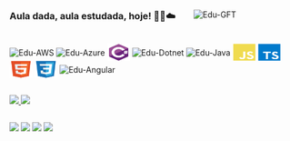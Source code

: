 <div>
<img align="right" alt="Edu-GFT" height="30" width="180" src="http://www3.facens.br/maratona/img/GFT.jpg">
 
### Aula dada, aula estudada, hoje! 👨‍💻☁️
 </div>

<div style="display: inline_block"><br>
  <img align="center" alt="Edu-AWS" height="30" width="40" src="https://upload.wikimedia.org/wikipedia/commons/thumb/9/93/Amazon_Web_Services_Logo.svg/1024px-Amazon_Web_Services_Logo.svg.png">
  <img align="center" alt="Edu-Azure" height="30" width="35" src="https://cdn.cdnlogo.com/logos/a/12/azure.svg">
  <img align="center" alt="Edu-Csharp" height="30" width="40" src="https://raw.githubusercontent.com/devicons/devicon/master/icons/csharp/csharp-original.svg">
  <img align="center" alt="Edu-Dotnet" height="30" width="40" src="https://cdn.worldvectorlogo.com/logos/dot-net-core-7.svg">
  <img align="center" alt="Edu-Java" height="30" width="40" src="https://seeklogo.com/images/J/java-logo-41D4155FC3-seeklogo.com.png">
  <img align="center" alt="Edu-Js" height="30" width="40" src="https://raw.githubusercontent.com/devicons/devicon/master/icons/javascript/javascript-plain.svg">
  <img align="center" alt="Edu-Ts" height="30" width="40" src="https://raw.githubusercontent.com/devicons/devicon/master/icons/typescript/typescript-plain.svg">
  <img align="center" alt="Edu-HTML" height="30" width="40" src="https://raw.githubusercontent.com/devicons/devicon/master/icons/html5/html5-original.svg">
  <img align="center" alt="Edu-CSS" height="30" width="40" src="https://raw.githubusercontent.com/devicons/devicon/master/icons/css3/css3-original.svg">
  <img align="center" alt="Edu-Angular" height="30" width="40" src="https://cdn.cdnlogo.com/logos/a/24/angular-icon.svg">
</div>

  ##

 <div>
  <a href="https://github.com/joseeduardoleite">
  <img height="180em" src="https://github-readme-stats.vercel.app/api?username=joseeduardoleite&show_icons=true&theme=dark&include_all_commits=true&count_private=true"/>
  <img height="180em" src="https://github-readme-stats.vercel.app/api/top-langs/?username=joseeduardoleite&layout=compact&langs_count=7&theme=dark"/>
</div>


  ##

<div> 
  <a href="https://www.youtube.com/channel/UC7i6MZlTBsdKI6AB6b_soyQ" target="_blank"><img src="https://img.shields.io/badge/YouTube-FF0000?style=for-the-badge&logo=youtube&logoColor=white" target="_blank"></a>
  <a href="https://instagram.com/jose_eduardoleite" target="_blank"><img src="https://img.shields.io/badge/-Instagram-%23E4405F?style=for-the-badge&logo=instagram&logoColor=white" target="_blank"></a>
  <a href = "mailto:jose.eduhornet@gmail.com"><img src="https://img.shields.io/badge/-Gmail-%23333?style=for-the-badge&logo=gmail&logoColor=white" target="_blank"></a>
  <a href="https://www.linkedin.com/in/eduardocamiloleite/" target="_blank"><img src="https://img.shields.io/badge/-LinkedIn-%230077B5?style=for-the-badge&logo=linkedin&logoColor=white" target="_blank"></a>

</div>
